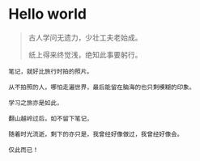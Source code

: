 # Hello world

> 古人学问无遗力，少壮工夫老始成。
>
> 纸上得来终觉浅，绝知此事要躬行。

```
笔记，就好比旅行时拍的照片。

从不拍照的人，哪怕走遍世界，最后能留在脑海的也只剩模糊的印象。

学习之旅亦是如此，

翻山越岭过后，如不留下笔记，

随着时光流逝，剩下的亦只是，我曾经好像做过，我曾经好像会。

仅此而已！
```


